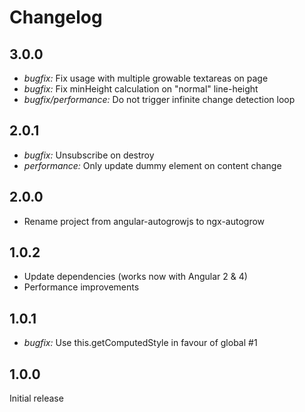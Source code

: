 # Changelog

## 3.0.0

- _bugfix:_ Fix usage with multiple growable textareas on page
- _bugfix:_ Fix minHeight calculation on "normal" line-height
- _bugfix/performance:_ Do not trigger infinite change detection loop

## 2.0.1

- _bugfix:_ Unsubscribe on destroy
- _performance:_ Only update dummy element on content change

## 2.0.0

- Rename project from angular-autogrowjs to ngx-autogrow

## 1.0.2

- Update dependencies (works now with Angular 2 & 4)
- Performance improvements

## 1.0.1

- _bugfix:_ Use this.getComputedStyle in favour of global #1

## 1.0.0

Initial release
